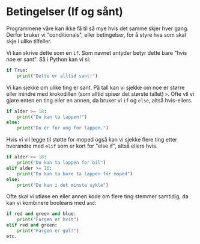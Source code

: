 # Betingelser (If og sånt)

Programmene våre kan ikke få til så mye hvis det samme skjer hver gang. Derfor bruker vi "conditionals", eller betingelser, for å styre hva som skal skje i ulike tilfeller.

Vi kan skrive dette som en `if`. Som navnet antyder betyr dette bare "hvis noe er sant". Så i Python kan vi si:

```python
if True:
    print("Dette er alltid sant!")
```

Vi kan sjekke om ulike ting er sant. På tall kan vi sjekke om noe er større eller mindre med krokodillen (som alltid spiser det største tallet) `>`. Ofte vil vi gjøre enten en ting eller en annen, da bruker vi `if` og `else`, altså hvis-ellers.

```python
if alder >= 18:
    print("Du kan ta lappen!")
else:
    print("Du er for ung for lappen.")
```

Hvis vi vil legge til støtte for moped også kan vi sjekke flere ting etter hverandre med `elif` som er kort for "else if", altså ellers hvis.

```python
if alder >= 18: 
    print("Du kan ta lappen for bil")
elif alder >= 16:
    print("Du kan ta bare ta lappen for moped")
else:
    print("Du kan i det minste sykle")
```

Ofte skal vi utløse en eller annen kode om flere ting stemmer samtidig, da kan vi kombinere booleans med `and`:

```python
if red and green and blue:
    print("Fargen er hvit")
elif red and green:
    print("Fargen er gul!")
etc.
```